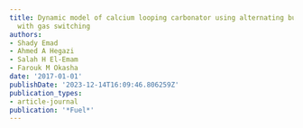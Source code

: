 ```yaml
---
title: Dynamic model of calcium looping carbonator using alternating bubbling beds
  with gas switching
authors:
- Shady Emad
- Ahmed A Hegazi
- Salah H El-Emam
- Farouk M Okasha
date: '2017-01-01'
publishDate: '2023-12-14T16:09:46.806259Z'
publication_types:
- article-journal
publication: '*Fuel*'
---
```

